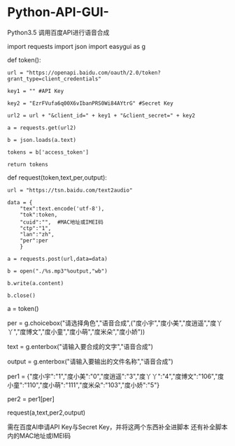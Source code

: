# Python-API-GUI-
Python3.5 调用百度API进行语音合成


import requests
import json
import easygui as g

def token():

	url = "https://openapi.baidu.com/oauth/2.0/token?grant_type=client_credentials"

	key1 = "" #API Key

	key2 = "EzrFVufa6q00X6vIbanPRS0Wi84AYtrG" #Secret Key

	url2 = url + "&client_id=" + key1 + "&client_secret=" + key2

	a = requests.get(url2)

	b = json.loads(a.text)

	tokens = b['access_token']

	return tokens

def request(token,text,per,output):

	url = "https://tsn.baidu.com/text2audio"

	data = {
		"tex":text.encode('utf-8'),
		"tok":token,
		"cuid":"",  #MAC地址或IMEI码
		"ctp":"1",
		"lan":"zh",
		"per":per
		}

	a = requests.post(url,data=data)

	b = open("./%s.mp3"%output,"wb")

	b.write(a.content)

	b.close()


a = token()

per = g.choicebox("请选择角色","语音合成",("度小宇","度小美","度逍遥","度丫丫","度博文","度小童","度小萌","度米朵","度小娇"))

text = g.enterbox("请输入要合成的文字","语音合成")

output = g.enterbox("请输入要输出的文件名称","语音合成")

per1 = {"度小宇":"1","度小美":"0","度逍遥":"3","度丫丫":"4","度博文":"106","度小童":"110","度小萌":"111","度米朵":"103","度小娇":"5"}

per2 = per1[per]

request(a,text,per2,output)




需在百度AI申请API Key与Secret Key，并将这两个东西补全进脚本
还有补全脚本内的MAC地址或IMEI码

